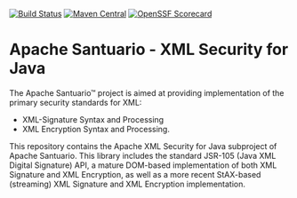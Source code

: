 [![Build Status](https://builds.apache.org/view/S-Z/view/Santuario/job/santuario-java-trunk//badge/icon?subject=Build)](https://builds.apache.org/view/S-Z/view/Santuario/job/santuario-java-trunk/)
[![Maven Central](https://maven-badges.herokuapp.com/maven-central/org.apache.santuario/xmlsec/badge.svg)](https://maven-badges.herokuapp.com/maven-central/org.apache.santuario/xmlsec)
[![OpenSSF Scorecard](https://api.securityscorecards.dev/projects/github.com/apache/santuario-xml-security-java/badge)](https://api.securityscorecards.dev/projects/github.com/apache/santuario-xml-security-java})

Apache Santuario - XML Security for Java
======================

The Apache Santuario™ project is aimed at providing implementation of the primary security standards for XML:

 * XML-Signature Syntax and Processing
 * XML Encryption Syntax and Processing.

This repository contains the Apache XML Security for Java subproject of Apache
Santuario. This library includes the standard JSR-105 (Java XML Digital
Signature) API, a mature DOM-based implementation of both XML Signature and
XML Encryption, as well as a more recent StAX-based (streaming) XML Signature
and XML Encryption implementation.
